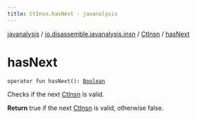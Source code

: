 ```yaml
---
title: CtInsn.hasNext - javanalysis
---
```


[javanalysis](../../index.html) / [io.disassemble.javanalysis.insn](../index.html) / [CtInsn](index.html) / [hasNext](./has-next.html)

# hasNext

`operator fun hasNext(): `[`Boolean`](https://kotlinlang.org/api/latest/jvm/stdlib/kotlin/-boolean/index.html)

Checks if the next [CtInsn](index.html) is valid.

**Return**
true if the next [CtInsn](index.html) is valid, otherwise false.

